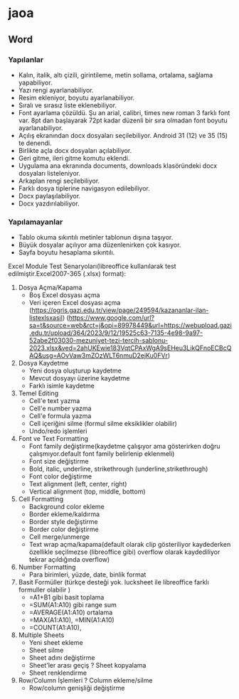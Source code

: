 # jaoa

## Word 

### Yapılanlar
* Kalın, italik, altı çizili, girintileme, metin sollama, ortalama, sağlama yapabiliyor.
* Yazı rengi ayarlanabiliyor.
* Resim ekleniyor, boyutu ayarlanabiliyor.
* Sıralı ve sırasız liste eklenebiliyor.
* Font ayarlama çözüldü. Şu an arial, calibri, times new roman 3 farklı font var. 8pt dan başlayarak
72pt kadar düzenli bir sıra olmadan font boyutu ayarlanabiliyor.
* Açılış ekranından docx dosyaları seçilebiliyor. Android 31 (12) ve 35 (15) te denendi.
* Birlikte açla docx dosyaları açılabiliyor.
* Geri gitme, ileri gitme komutu eklendi.
* Uygulama ana ekranında documents, downloads klasöründeki docx dosyaları listeleniyor.
* Arkaplan rengi seçilebiliyor.
* Farklı dosya tiplerine navigasyon edilebiliyor.
* Docx paylaşılabiliyor.
* Docx yazdırılabiliyor.

### Yapılamayanlar
* Tablo okuma sıkıntılı metinler tablonun dışına taşıyor.
* Büyük dosyalar açılıyor ama düzenlenirken çok kasıyor.
* Sayfa boyutu hesaplama sıkıntılı.

Excel Module Test Senaryoları(libreoffice kullanılarak test edilmiştir.Excel2007-365 (.xlsx) format):
1. Dosya Açma/Kapama
   + Boş Excel dosyası açma
   + Veri içeren Excel dosyası açma 
   (https://ogris.gazi.edu.tr/view/page/249594/kazananlar-ilan-listexlsxasil)
   (https://www.google.com/url?sa=t&source=web&rct=j&opi=89978449&url=https://webupload.gazi.edu.tr/upload/364/2023/9/12/19525c63-7135-4e98-9a97-52abe2f03030-mezuniyet-tezi-tercih-sablonu-2023.xlsx&ved=2ahUKEwie183VqtCPAxWgA9sEHeu3LikQFnoECBcQAQ&usg=AOvVaw3mZOzWLT6nmuD2ejKu0FVr)
2. Dosya Kaydetme
   + Yeni dosya oluşturup kaydetme
   + Mevcut dosyayı üzerine kaydetme
   + Farklı isimle kaydetme
3. Temel Editing
   + Cell'e text yazma
   + Cell'e number yazma
   + Cell'e formula yazma
   + Cell içeriğini silme (formul silme eksiklikler olabilir)
   + Undo/redo işlemleri
4. Font ve Text Formatting
   - Font family değiştirme(kaydetme çalışıyor ama gösterirken doğru çalışmıyor.default font family belirlenip eklenmeli)
   + Font size değiştirme
   - Bold, italic, underline, strikethrough (underline,strikethrough)
   + Font color değiştirme
   + Text alignment (left, center, right)
   + Vertical alignment (top, middle, bottom)
5. Cell Formatting
   + Background color ekleme
   + Border ekleme/kaldırma
   + Border style değiştirme
   + Border color değiştirme
   + Cell merge/unmerge
   + Text wrap açma/kapama(default olarak clip gösteriliyor kaydederken özellikle seçilmezse (libreoffice gibi) overflow olarak kaydediliyor tekrar açıldığında overflow)
6. Number Formatting
   - Para birimleri, yüzde, date, binlik format 
7. Basit Formüller (türkçe desteği yok. lucksheet ile libreoffice farklı formuller olabilir )
   + =A1+B1 gibi basit toplama
   + =SUM(A1:A10) gibi range sum
   + =AVERAGE(A1:A10) ortalama
   + =MAX(A1:A10), =MIN(A1:A10)
   + =COUNT(A1:A10),
10. Multiple Sheets
    + Yeni sheet ekleme 
    + Sheet silme
    + Sheet adını değiştirme
    + Sheet'ler arası geçiş
    ? Sheet kopyalama
    - Sheet renklendirme
11. Row/Column İşlemleri
    ? Column ekleme/silme
    + Row/column genişliği değiştirme
